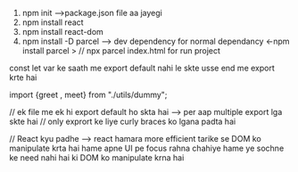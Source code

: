 <!-- react and parcel bundler setup -->
1. npm init  -->package.json file aa jayegi
2. npm install react
3. npm install react-dom 
4. npm install -D parcel   --> dev dependency 
for normal dependancy <-npm install parcel >
// npx parcel index.html for run project 

<!-- Myntra clone  -->

const let var ke saath me export default nahi le skte usse end me export krte hai 

import {greet , meet} from "./utils/dummy";

<!-- // only exprort ke liye curly braces ko lgana padta hai -->

// ek file me ek hi export default ho skta hai --> per aap multiple export lga skte hai 
// only exprort ke liye curly braces ko lgana padta hai 


// React kyu padhe --> react hamara more efficient tarike se DOM  ko manipulate krta hai hame apne UI pe focus rahna chahiye hame ye sochne ke need nahi hai ki DOM ko manipulate krna hai 


